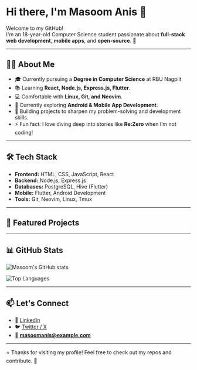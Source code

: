 # Hi there, I'm Masoom Anis 👋

Welcome to my GitHub!  
I'm an 18-year-old Computer Science student passionate about **full-stack web development**, **mobile apps**, and **open-source**. 🚀

---

## 🧑‍💻 About Me
- 🎓 Currently pursuing a **Degree in Computer Science** at RBU Nagpiit
- 📚 Learning **React, Node.js, Express.js, Flutter**.
- 💻 Comfortable with **Linux, Git, and Neovim**.
- 🌱 Currently exploring **Android & Mobile App Development**.
- 🔭 Building projects to sharpen my problem-solving and development skills.
- ⚡ Fun fact: I love diving deep into stories like **Re:Zero** when I’m not coding!

---

## 🛠️ Tech Stack
- **Frontend:** HTML, CSS, JavaScript, React  
- **Backend:** Node.js, Express.js  
- **Databases:** PostgreSQL, Hive (Flutter)  
- **Mobile:** Flutter, Android Development  
- **Tools:** Git, Neovim, Linux, Tmux  

---

## 📌 Featured Projects
 

---

## 📊 GitHub Stats
![Masoom's GitHub stats](https://github-readme-stats.vercel.app/api?username=endertrailer&show_icons=true&theme=tokyonight)

![Top Languages](https://github-readme-stats.vercel.app/api/top-langs/?username=endertrailer&layout=compact&theme=tokyonight)

---

## 📫 Let's Connect
- 💼 [LinkedIn](#)  
- 🐦 [Twitter / X](#)  
- 📧 **masoomanis@example.com**

---

⭐️ Thanks for visiting my profile! Feel free to check out my repos and contribute. 🚀
